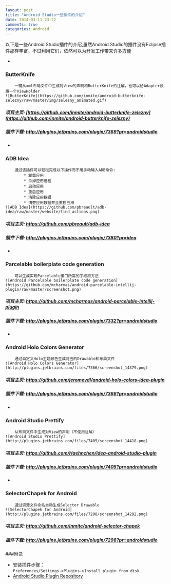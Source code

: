 ```yaml
---
layout: post
title: "Android Studio一些插件的介绍"
date: 2014-03-11 23:22
comments: true
categories: Android
---
```


以下是一些Android Studio插件的介绍,虽然Android Studio的插件没有Eclipse插件那样丰富，不过利用它们，依然可以为开发工作带来许多方便   
<!--more-->
- 
### ButterKnife
        一键从xml布局文件中生成对View的声明和ButterKnife的注解，也可以给Adapter设置一个ViewHolder
    ![ButterKnife](https://github.com/inmite/android-butterknife-zelezny/raw/master/img/zelezny_animated.gif)
##### 项目主页: [https://github.com/inmite/android-butterknife-zelezny](https://github.com/inmite/android-butterknife-zelezny)
##### 插件下载: http://plugins.jetbrains.com/plugin/7369?pr=androidstudio
-  
### ADB Idea
        通过该插件可以轻松完成以下操作而不用手动输入ADB命令:
            * 卸载应用
            * 杀掉应用进程
            * 启动应用
            * 重启应用
            * 清除应用数据
            * 清楚应用数据并且重启应用  
    ![ADB Idea](https://github.com/pbreault/adb-idea/raw/master/website/find_actions.png)
##### 项目主页:  https://github.com/pbreault/adb-idea
##### 插件下载:  http://plugins.jetbrains.com/plugin/7380?pr=idea


- 
### Parcelable boilerplate code generation
        可以生成实现Parcelable接口所需的字段和方法
    ![Android Parcelable boilerplate code generation](https://github.com/mcharmas/android-parcelable-intellij-plugin/raw/master/screenshot.png)
##### 项目主页: https://github.com/mcharmas/android-parcelable-intellij-plugin
##### 插件下载: http://plugins.jetbrains.com/plugin/7332?pr=androidstudio
- 
### Android Holo Colors Generator
        通过自定义Holo主题颜色生成对应的Drawable和布局文件
    ![Android Holo Colors Generator](http://plugins.jetbrains.com/files/7366/screenshot_14379.png)
##### 项目主页: https://github.com/jeromevdl/android-holo-colors-idea-plugin
##### 插件下载: http://plugins.jetbrains.com/plugin/7366?pr=androidstudio
-  
### Android Studio Prettify
        从布局文件中生成对View的声明（不使用注解）
    ![Android Studio Prettify](http://plugins.jetbrains.com/files/7405/screenshot_14418.png)
##### 项目主页: https://github.com/Haehnchen/idea-android-studio-plugin
##### 插件下载: http://plugins.jetbrains.com/plugin/7405?pr=androidstudio
-  
### SelectorChapek for Android
        通过资源文件命名自动生成Selector Drawable
    ![SelectorChapek for Android](http://plugins.jetbrains.com/files/7298/screenshot_14292.png)
##### 项目主页: https://github.com/inmite/android-selector-chapek
##### 插件下载: http://plugins.jetbrains.com/plugin/7298?pr=androidstudio

###附录
 * 安装插件步骤：  
	`Preferences/Settings->Plugins->Install plugin from disk`
 * [Android Studio Plugin Repository](http://plugins.jetbrains.com/?androidstudio)
